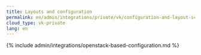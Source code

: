 ```yaml
---
title: Layouts and configuration
permalink: en/admin/integrations/private/vk/сonfiguration-and-layout-scheme.html
cloud_type: vk-private
lang: en
---
```


{% include admin/integrations/openstack-based-configuration.md %}
